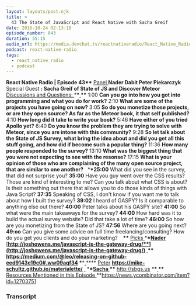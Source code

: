 ```yaml
---
layout: layouts/post.njk
title: >
  43 The State of JavaScript and React Native with Sacha Greif
date: 2016-10-24 02:13:18
episode_number: 043
duration: 55:15
audio_url: https://media.devchat.tv/reactnativeradio/React_Native_Radio_Episode_43.mp3
podcast: react-native-radio
tags:
  - react_native_radio
  - podcast
---
```


**React Native Radio | Episode 43\*\*** <u>Panel </u> **Nader Dabit Peter Piekarczyk** Special Guest **: Sacha Greif of State of JS&nbsp;and Discover Meteor** <u>Discussions and Questions: </u> \***\*<u> </u>\*\*** 1:00 **Can you go into how you got into programming and what you do for work?** 2:10 **What are some of the projects you have going on now?** 3:05 **So do you monetize those projects, or are they open source? As far as the Meteor book, it that self published?** 4:10 **How long did it take to write your book?** 5:46 **Have either of you tried Apollo yet?** 6:40 **Do you know the problem they are trying to solve with Meteor, since you are intone with this community?** 9:28 **So let talk about the State of JS Survey, what bring the idea about and did you get all this stuff going, and how did if become such a popular thing?** 11:36 **How many people responded to the survey?** 13:10 **What was the biggest thing that you were not expecting to see with the resonse?** 17:15 **What is your opinion of those who are complaining of the many open source project, that are similar to one another?** &nbsp; \***\*25:00** What did you see in the survey, that did not surprise you? **35:00** Have you guy went over the CSS results? Those are kind of interesting to me? Can you talk about what CSS is about? Is their something out there that allows you to do those kinds of things with Java Script? **37:35** Speaking of CSS, I don't know if you want me to talk about how I built the survey? **39:02** I heard of GASPY? Is it comparable to anything else out there? **40:00** Peter talks about his GASPY site? **41:00** So what were the main takeaways for the survey? **44:00** How hard was it to build the actual survey website? Did that take a lot of time? **46:00** So how are you monetizing from the State of JS? **47:56** Where are you going next? **49:oo** Can you give some advice on full time freelancing/consulting? How do you get you clients and do your marketing? &nbsp; **&nbsp;\*\*** <u>Picks </u> \***\*<u>Nader</u>** [**http://joshowens.me/javascript-is-the-gateway-drug/**](http://joshowens.me/javascript-is-the-gateway-drug/) **<u> </u>\*\*** <u>https://medium.com/@leo/releasing-on-github-eed9143e19c0#.ww09aqf34</u> \***\*<u> </u>\*\*** <u>Peter</u> **<u>https://mike-schultz.github.io/materialette/</u>** <u> </u> \***\*<u>Sacha </u>\*\*** <u>http://sbgs.us</u> \***\*<u> </u>\*\*** <u>Resources Mentioned in this Episode </u>\*\*https://news.ycombinator.com/item?id=12703751 &nbsp;

### Transcript
